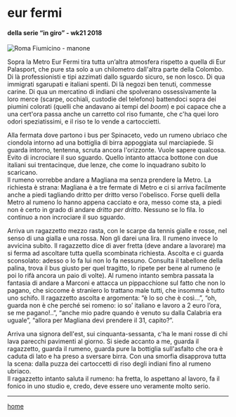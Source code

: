 # eur fermi  

#### della serie “in giro” - wk21 2018  
![](https://live.staticflickr.com/65535/49138556891_3fff34d078_z.jpg "Roma Fiumicino - manone")

Sopra la Metro Eur Fermi tira tutta un’altra atmosfera rispetto a quella di Eur Palasport, che pure sta solo a un chilometro dall'altra parte della Colombo. Di là professionisti e tipi azzimati dallo sguardo sicuro, se non losco. Di qua immigrati sgarupati e italiani spenti. Di là negozi ben tenuti, commesse carine. Di qua un mercatino di indiani che spolverano ossessivamente la loro merce (scarpe, occhiali, custodie del telefono) battendoci sopra dei piumini colorati (quelli che andavano ai tempi del *boom*) e poi capace che a una cert'ora passa anche un carretto col riso fumante, che c'ha quei loro odori speziatissimi, e il riso te lo vende a cartoccietti.  

Alla fermata dove partono i bus per Spinaceto, vedo un rumeno ubriaco che ciondola intorno ad una bottiglia di birra appoggiata sul marciapiede. Si guarda intorno, tentenna, scruta ancora l'orizzonte. Vuole sapere qualcosa. Evito di incrociare il suo sguardo. Quello intanto attacca bottone con due italiani sui trentacinque, due lenze, che come lo inquadrano subito lo scaricano.   
Il rumeno vorrebbe andare a Magliana ma senza prendere la Metro. La richiesta è strana: Magliana è a tre fermate di Metro e ci si arriva facilmente anche a piedi tagliando dritto per dritto verso l'obelisco. Forse quelli della Metro al rumeno lo hanno appena cacciato e ora, messo come sta, a piedi non è certo in grado di andare *dritto per dritto*. Nessuno se lo fila. Io continuo a non incrociare il suo sguardo.  

Arriva un ragazzetto mezzo rasta, con le scarpe da tennis gialle e rosse, nel senso di una gialla e una rossa. Non gli darei una lira. Il rumeno invece lo avvicina subito. Il ragazzetto dice di aver fretta (deve andare a lavorare) ma si ferma ad ascoltare tutta quella scombinata richiesta. Ascolta e ci guarda sconsolato: adesso o lo fa lui non lo fa nessuno. Consulta il tabellone della palina, trova il bus giusto per quel tragitto, lo ripete per bene al rumeno (e poi lo rifà ancora un paio di volte). Al rumeno intanto sembra passata la fantasia di andare a Marconi e attacca un pippacchione sul fatto che non lo pagano, che siccome è straniero lo trattano male tutti, che insomma è tutto uno schifo. Il ragazzetto ascolta e argomenta: “è lo so che è così...”, “oh, guarda non è che perché sei romeno: io so’ italiano e lavoro a 2 euro l’ora, se me pagano!..”, “anche mio padre quando è venuto su dalla Calabria era uguale”, “allora per Magliana devi prendere il 31, capito?”.   

Arriva una signora dell'est, sui cinquanta-sessanta, c'ha le mani rosse di chi lava parecchi pavimenti al giorno. Si siede accanto a me, guarda il ragazzetto, guarda il rumeno, guarda pure la bottiglia sull'asfalto che ora è caduta di lato e ha preso a sversare birra. Con una smorfia disapprova tutta la scena: dalla puzza dei cartoccetti di riso degli indiani fino al rumeno ubriaco.  
Il ragazzetto intanto saluta il rumeno: ha fretta, lo aspettano al lavoro, fa il fonico in uno studio e, credo, deve essere uno veramente molto serio.  

---  
[home](/interarete.md) 
